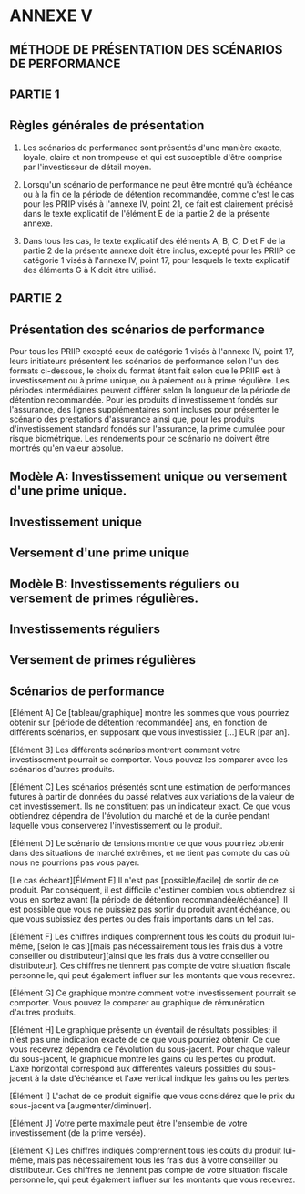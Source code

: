 # ANNEXE V

## MÉTHODE DE PRÉSENTATION DES SCÉNARIOS DE PERFORMANCE

## PARTIE 1

## Règles générales de présentation

1. Les scénarios de performance sont présentés d'une manière exacte, loyale, claire et non trompeuse et qui est susceptible d'être comprise par l'investisseur de détail moyen.

2. Lorsqu'un scénario de performance ne peut être montré qu'à échéance ou à la fin de la période de détention recommandée, comme c'est le cas pour les PRIIP visés à l'annexe IV, point 21, ce fait est clairement précisé dans le texte explicatif de l'élément E de la partie 2 de la présente annexe.

3. Dans tous les cas, le texte explicatif des éléments A, B, C, D et F de la partie 2 de la présente annexe doit être inclus, excepté pour les PRIIP de catégorie 1 visés à l'annexe IV, point 17, pour lesquels le texte explicatif des éléments G à K doit être utilisé.

## PARTIE 2

## Présentation des scénarios de performance

Pour tous les PRIIP excepté ceux de catégorie 1 visés à l'annexe IV, point 17, leurs initiateurs présentent les scénarios de performance selon l'un des formats ci-dessous, le choix du format étant fait selon que le PRIIP est à investissement ou à prime unique, ou à paiement ou à prime régulière. Les périodes intermédiaires peuvent différer selon la longueur de la période de détention recommandée. Pour les produits d'investissement fondés sur l'assurance, des lignes supplémentaires sont incluses pour présenter le scénario des prestations d'assurance ainsi que, pour les produits d'investissement standard fondés sur l'assurance, la prime cumulée pour risque biométrique. Les rendements pour ce scénario ne doivent être montrés qu'en valeur absolue.

## Modèle A: Investissement unique ou versement d'une prime unique.

## Investissement unique



## Versement d'une prime unique



## Modèle B: Investissements réguliers ou versement de primes régulières.

## Investissements réguliers



## Versement de primes régulières



## Scénarios de performance

[Élément A] Ce [tableau/graphique] montre les sommes que vous pourriez obtenir sur [période de détention recommandée] ans, en fonction de différents scénarios, en supposant que vous investissiez […] EUR [par an].

[Élément B] Les différents scénarios montrent comment votre investissement pourrait se comporter. Vous pouvez les comparer avec les scénarios d'autres produits.

[Élément C] Les scénarios présentés sont une estimation de performances futures à partir de données du passé relatives aux variations de la valeur de cet investissement. Ils ne constituent pas un indicateur exact. Ce que vous obtiendrez dépendra de l'évolution du marché et de la durée pendant laquelle vous conserverez l'investissement ou le produit.

[Élément D] Le scénario de tensions montre ce que vous pourriez obtenir dans des situations de marché extrêmes, et ne tient pas compte du cas où nous ne pourrions pas vous payer.

[Le cas échéant][Élément E] Il n'est pas [possible/facile] de sortir de ce produit. Par conséquent, il est difficile d'estimer combien vous obtiendrez si vous en sortez avant [la période de détention recommandée/échéance]. Il est possible que vous ne puissiez pas sortir du produit avant échéance, ou que vous subissiez des pertes ou des frais importants dans un tel cas.

[Élément F] Les chiffres indiqués comprennent tous les coûts du produit lui-même, [selon le cas:][mais pas nécessairement tous les frais dus à votre conseiller ou distributeur][ainsi que les frais dus à votre conseiller ou distributeur]. Ces chiffres ne tiennent pas compte de votre situation fiscale personnelle, qui peut également influer sur les montants que vous recevrez.

[Élément G] Ce graphique montre comment votre investissement pourrait se comporter. Vous pouvez le comparer au graphique de rémunération d'autres produits.

[Élément H] Le graphique présente un éventail de résultats possibles; il n'est pas une indication exacte de ce que vous pourriez obtenir. Ce que vous recevrez dépendra de l'évolution du sous-jacent. Pour chaque valeur du sous-jacent, le graphique montre les gains ou les pertes du produit. L'axe horizontal correspond aux différentes valeurs possibles du sous-jacent à la date d'échéance et l'axe vertical indique les gains ou les pertes.

[Élément I] L'achat de ce produit signifie que vous considérez que le prix du sous-jacent va [augmenter/diminuer].

[Élément J] Votre perte maximale peut être l'ensemble de votre investissement (de la prime versée).

[Élément K] Les chiffres indiqués comprennent tous les coûts du produit lui-même, mais pas nécessairement tous les frais dus à votre conseiller ou distributeur. Ces chiffres ne tiennent pas compte de votre situation fiscale personnelle, qui peut également influer sur les montants que vous recevrez.

